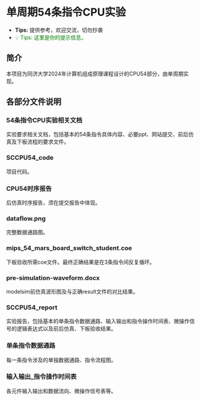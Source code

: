 # 单周期54条指令CPU实验
- **Tips:** 提供参考，欢迎交流，切勿抄袭
- <span style="color: green;">💡 Tips: 这里是你的提示信息。</span>
## 简介
本项目为同济大学2024年计算机组成原理课程设计的CPU54部分，由单周期实现。
## 各部分文件说明
### 54条指令CPU实验相关文档
实验要求相关文档，包括基本的54条指令具体内容、必要ppt、网站提交、前后仿真及下板流程的要求文件。
### SCCPU54_code
项目代码。
### CPU54时序报告
后仿真时序报告，须在提交报告中体现。
### dataflow.png
完整数据通路图。
### mips_54_mars_board_switch_student.coe
下板验收所需coe文件。最终正确结果是在3条指令间反复循环。
### pre-simulation-waveform.docx
modelsim前仿真波形图及与正确result文件的对比结果。
### SCCPU54_report
实验报告，包括基本的单条指令数据通路、输入输出和指令操作时间表、微操作信号的逻辑表达式以及前后仿真、下板验收结果。
### 单条指令数据通路
每一条指令涉及的单独数据通路、指令流程图。
### 输入输出_指令操作时间表
各元件输入输出和数据流向、微操作信号表等。
